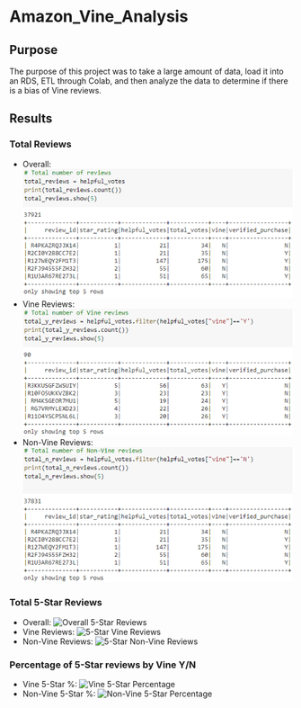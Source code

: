 # Amazon_Vine_Analysis
## Purpose
The purpose of this project was to take a large amount of data, load it into an RDS, ETL through Colab, and then analyze the data to determine if there is a bias of Vine reviews.
## Results
### Total Reviews
 - Overall:  ![Total Overall Reviews](images/overall_reviews.png)
 - Vine Reviews:  ![Total Vine Reviews](images/total_vine_reviews.png)
 - Non-Vine Reviews:  ![Total Non-Vine Reviews](images/total_nvine_reviews.png)
### Total 5-Star Reviews
 - Overall:  ![Overall 5-Star Reviews](overall_five_reviews.png)
 - Vine Reviews:  ![5-Star Vine Reviews](vine_five_reviews.png)
 - Non-Vine Reviews:  ![5-Star Non-Vine Reviews](nvine_five_reviews.png)
### Percentage of 5-Star reviews by Vine Y/N
 - Vine 5-Star %:  ![Vine 5-Star Percentage](vine_five_perc.png)
 - Non-Vine 5-Star %:  ![Non-Vine 5-Star Percentage](nvine_five_perc.png)
